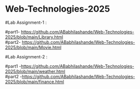# Web-Technologies-2025

#Lab Assignment-1 :

  #part1- https://github.com/ABabhilashande/Web-Technologies-2025/blob/main/Library.html    
  #part2- https://github.com/ABabhilashande/Web-Technologies-2025/blob/main/Movie.html

#Lab Assignment-2 :

  #part1 -https://github.com/ABabhilashande/Web-Technologies-2025/blob/main/weather.html     
  #part2 -https://github.com/ABabhilashande/Web-Technologies-2025/blob/main/finance.html
